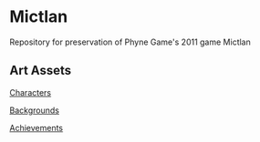 # Mictlan
Repository for preservation of Phyne Game's 2011 game Mictlan

## Art Assets
[Characters](https://github.com/ArturoNereu/Mictlan/wiki/Characters)

[Backgrounds](https://github.com/ArturoNereu/Mictlan/wiki/Stages-&-Backgrounds)

[Achievements](https://github.com/ArturoNereu/Mictlan/wiki/Achievements)


